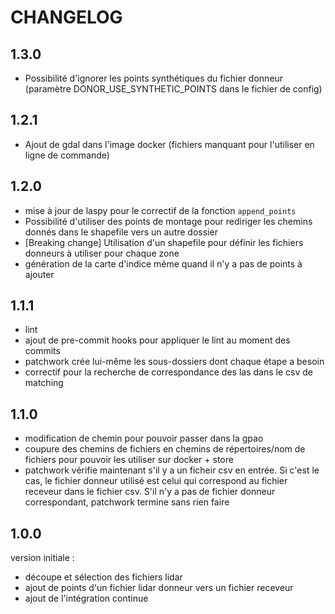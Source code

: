 # CHANGELOG

## 1.3.0
- Possibilité d'ignorer les points synthétiques du fichier donneur (paramètre DONOR_USE_SYNTHETIC_POINTS dans le fichier de config)

## 1.2.1
- Ajout de gdal dans l'image docker (fichiers manquant pour l'utiliser en ligne de commande)

## 1.2.0
- mise à jour de laspy pour le correctif de la fonction `append_points`
- Possibilité d'utiliser des points de montage pour rediriger les chemins donnés dans le shapefile vers un autre dossier
- [Breaking change] Utilisation d'un shapefile pour définir les fichiers donneurs à utiliser pour chaque zone
- génération de la carte d'indice même quand il n'y a pas de points à ajouter

## 1.1.1
- lint
- ajout de pre-commit hooks pour appliquer le lint au moment des commits
- patchwork crée lui-même les sous-dossiers dont chaque étape a besoin
- correctif pour la recherche de correspondance des las dans le csv de matching

## 1.1.0
- modification de chemin pour pouvoir passer dans la gpao
- coupure des chemins de fichiers en chemins de répertoires/nom de fichiers pour pouvoir les utiliser sur docker + store
- patchwork vérifie maintenant s'il y a un ficheir csv en entrée. Si c'est le cas, le fichier donneur utilisé est celui qui correspond au fichier receveur dans le fichier csv. S'il n'y a pas de fichier donneur correspondant, patchwork termine sans rien faire

## 1.0.0
version initiale :
- découpe et sélection des fichiers lidar
- ajout de points d'un fichier lidar donneur vers un fichier receveur
- ajout de l'intégration continue